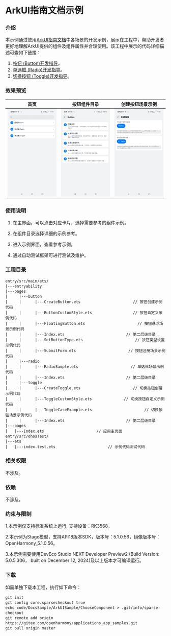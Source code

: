# ArkUI指南文档示例

### 介绍

本示例通过使用[ArkUI指南文档](https://gitee.com/openharmony/docs/tree/master/zh-cn/application-dev/ui)中各场景的开发示例，展示在工程中，帮助开发者更好地理解ArkUI提供的组件及组件属性并合理使用。该工程中展示的代码详细描述可查如下链接：

1. [按钮 (Button)开发指导](https://gitee.com/openharmony/docs/blob/master/zh-cn/application-dev/ui/arkts-common-components-button.md)。
2. [单选框 (Radio)开发指导](https://gitee.com/openharmony/docs/blob/master/zh-cn/application-dev/ui/arkts-common-components-radio-button.md)。
3. [切换按钮 (Toggle)开发指导](https://gitee.com/openharmony/docs/blob/master/zh-cn/application-dev/ui/arkts-common-components-switch.md)。
### 效果预览

| 首页                                 | 按钮组件目录                             | 创建按钮场景示例                           |
|------------------------------------|------------------------------------|------------------------------------|
| ![](screenshots/device/image1.png) | ![](screenshots/device/image2.png) | ![](screenshots/device/image3.png) |

### 使用说明

1. 在主界面，可以点击对应卡片，选择需要参考的组件示例。

2. 在组件目录选择详细的示例参考。

3. 进入示例界面，查看参考示例。

4. 通过自动测试框架可进行测试及维护。

### 工程目录
```
entry/src/main/ets/
|---entryability
|---pages
|     |---button
|     |      |---CreateButton.ets                       // 按钮创建示例代码
|     |      |---ButtonCustomStyle.ets                  // 按钮自定义示例代码
|     |      |---FloatingButton.ets                       // 按钮悬浮场景示例代码
|     |      |---Index.ets                           // 第二层级目录
|     |      |---SetButtonType.ets                       // 按钮类型设置示例代码
|     |      |---SubmitForm.ets                       // 按钮注册场景示例代码
|     |---radio
|     |      |---RadioSample.ets                       // 单选框场景示例代码
|     |      |---Index.ets                           // 第二层级目录
|     |---toggle
|     |      |---CreateToggle.ets                       // 切换按钮创建示例代码
|     |      |---ToggleCustomStyle.ets              // 切换按钮自定义示例代码
|     |      |---ToggleCaseExample.ets                       // 切换按钮场景示例代码
|     |      |---Index.ets                           // 第二层级目录
|---pages
|   |---Index.ets                       // 应用主页面
entry/src/ohosTest/
|---ets
|   |---index.test.ets                       // 示例代码测试代码
```

### 相关权限

不涉及。

### 依赖

不涉及。

### 约束与限制

1.本示例仅支持标准系统上运行, 支持设备：RK3568。

2.本示例为Stage模型，支持API18版本SDK，版本号：5.1.0.56，镜像版本号：OpenHarmony_5.1.0.56。

3.本示例需要使用DevEco Studio NEXT Developer Preview2 (Build Version: 5.0.5.306， built on December 12, 2024)及以上版本才可编译运行。

### 下载

如需单独下载本工程，执行如下命令：

````
git init
git config core.sparsecheckout true
echo code/DocsSample/ArkUISample/ChooseComponent > .git/info/sparse-checkout
git remote add origin https://gitee.com/openharmony/applications_app_samples.git
git pull origin master
````